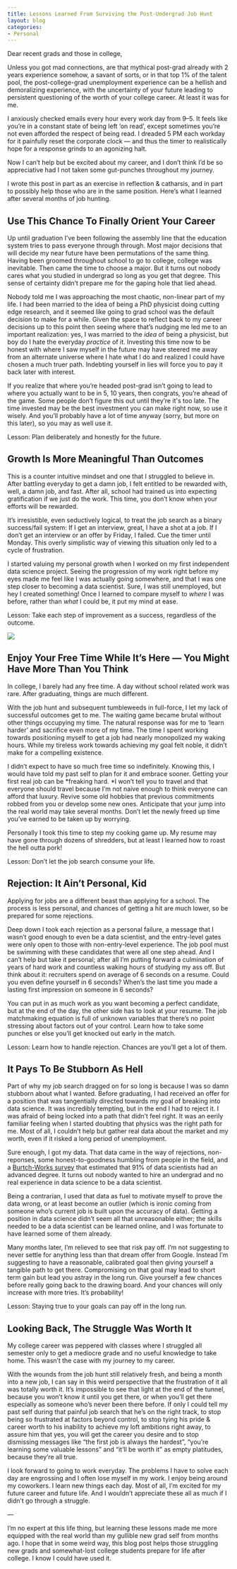 ```yaml
---
title: Lessons Learned From Surviving the Post-Undergrad Job Hunt
layout: blog
categories:
- Personal
---
```


Dear recent grads and those in college,

Unless you got mad connections, are that mythical post-grad already with 2 years experience somehow, a savant of sorts, or in that top 1% of the talent pool, the post-college-grad unemployment experience can be a hellish and demoralizing experience, with the uncertainty of your future leading to persistent questioning of the worth of your college career. At least it was for me.

I anxiously checked emails every hour every work day from 9–5. It feels like you’re in a constant state of being left ‘on read’, except sometimes you’re not even afforded the respect of being read. I dreaded 5 PM each workday for it painfully reset the corporate clock — and thus the timer to realistically hope for a response grinds to an agonizing halt.

Now I can’t help but be excited about my career, and I don’t think I’d be so appreciative had I not taken some gut-punches throughout my journey.

I wrote this post in part as an exercise in reflection & catharsis, and in part to possibly help those who are in the same position. Here’s what I learned after several months of job hunting.

## Use This Chance To Finally Orient Your Career

Up until graduation I’ve been following the assembly line that the education system tries to pass everyone through through. Most major decisions that will decide my near future have been permutations of the same thing. Having been groomed throughout school to go to college, college was inevitable. Then came the time to choose a major. But it turns out nobody cares what you studied in undergrad so long as you get that degree. This sense of certainty didn’t prepare me for the gaping hole that lied ahead.

Nobody told me I was approaching the most chaotic, non-linear part of my life. I had been married to the idea of being a PhD physicist doing cutting edge research, and it seemed like going to grad school was the default decision to make for a while. Given the space to reflect back to my career decisions up to this point then seeing where that’s nudging me led me to an important realization: yes, I was married to the *idea* of being a physicist, but boy do I hate the everyday *practice* of it. Investing this time now to be honest with where I saw myself in the future may have steered me away from an alternate universe where I hate what I do and realized I could have chosen a much truer path. Indebting yourself in lies will force you to pay it back later with interest.

If you realize that where you’re headed post-grad isn’t going to lead to where you actually want to be in 5, 10 years, then congrats, you’re ahead of the game. Some people don’t figure this out until they’re it's too late. The time invested may be the best investment you can make right now, so use it wisely. And you’ll probably have a lot of time anyway (sorry, but more on this later), so you may as well use it.

Lesson: Plan deliberately and honestly for the future.

## Growth Is More Meaningful Than Outcomes

This is a counter intuitive mindset and one that I struggled to believe in. After battling everyday to get a damn job, I felt entitled to be rewarded with, well, a damn job, and fast. After all, school had trained us into expecting gratification if we just do the work. This time, you don’t know when your efforts will be rewarded.

It’s irresistible, even seductively logical, to treat the job search as a binary success/fail system: If I get an interview, great, I have a shot at a job. If I don’t get an interview or an offer by Friday, I failed. Cue the timer until Monday. This overly simplistic way of viewing this situation only led to a cycle of frustration.

I started valuing my personal growth when I worked on my first independent data science project. Seeing the progression of my work right before my eyes made me feel like I was actually going somewhere, and that I was one step closer to becoming a data scientist. Sure, I was still unemployed, but hey I created something! Once I learned to compare myself to *where* I was before, rather than *what* I could be, it put my mind at ease.

Lesson: Take each step of improvement as a success, regardless of the outcome.

![](https://cdn-images-1.medium.com/max/9216/1*NfwIkP-5SfAzIrhfG_hqzg.jpeg)

## Enjoy Your Free Time While It’s Here — You Might Have More Than You Think

In college, I barely had any free time. A day without school related work was rare. After graduating, things are much different.

With the job hunt and subsequent tumbleweeds in full-force, I let my lack of successful outcomes get to me. The waiting game became brutal without other things occupying my time. The natural response was for me to ‘learn harder’ and sacrifice even more of my time. The time I spent working towards positioning myself to get a job had nearly monopolized my waking hours. While my tireless work towards achieving my goal felt noble, it didn’t make for a compelling existence.

I didn’t expect to have so much free time so indefinitely. Knowing this, I would have told my past self to plan for it and embrace sooner. Getting your first real job can be *freaking hard. *I won’t tell you to travel and that everyone should travel because I’m not naive enough to think everyone can afford that luxury. Revive some old hobbies that previous commitments robbed from you or develop some new ones. Anticipate that your jump into the real world may take several months. Don’t let the newly freed up time you’ve earned to be taken up by worrying.

Personally I took this time to step my cooking game up. My resume may have gone through dozens of shredders, but at least I learned how to roast the hell outta pork!

Lesson: Don’t let the job search consume your life.

## Rejection: It Ain’t Personal, Kid

Applying for jobs are a different beast than applying for a school. The process is less personal, and chances of getting a hit are much lower, so be prepared for some rejections.

Deep down I took each rejection as a personal failure, a message that I wasn’t good enough to even be a data scientist, and the entry-level gates were only open to those with non-entry-level experience. The job pool must be swimming with these candidates that were all one step ahead. And I can’t help but take it personal; after all I’m putting forward a culmination of years of hard work and countless waking hours of studying my ass off. But think about it: recruiters spend on average of 6 seconds on a resume. Could you even define yourself in 6 seconds? When’s the last time you made a lasting first impression on someone in 6 seconds?

You can put in as much work as you want becoming a perfect candidate, but at the end of the day, the other side has to look at your resume. The job matchmaking equation is full of unknown variables that there’s no point stressing about factors out of your control. Learn how to take some punches or else you’ll get knocked out early in the match.

Lesson: Learn how to handle rejection. Chances are you’ll get a lot of them.

## It Pays To Be Stubborn As Hell

Part of why my job search dragged on for so long is because I was so damn stubborn about what I wanted. Before graduating, I had received an offer for a position that was tangentially directed towards my goal of breaking into data science. It was incredibly tempting, but in the end I had to reject it. I was afraid of being locked into a path that didn’t feel right. It was an eerily familiar feeling when I started doubting that physics was the right path for me. Most of all, I couldn’t help but gather real data about the market and my worth, even if it risked a long period of unemployment.

Sure enough, I got my data. That data came in the way of rejections, non-reponses, some honest-to-goodness humbling from people in the field, and a [Burtch-Works survey](https://www.burtchworks.com/wp-content/uploads/2017/05/DS-2017-Salary-Growth.pdfhttps://www.burtchworks.com/wp-content/uploads/2017/05/DS-2017-Salary-Growth.pdf) that estimated that 91% of data scientists had an advanced degree. It turns out nobody wanted to hire an undergrad and no real experience in data science to be a data scientist.

Being a contrarian, I used that data as fuel to motivate myself to prove the data wrong, or at least become an outlier (which is ironic coming from someone who’s current job is built upon the accuracy of data). Getting a position in data science didn’t seem all that unreasonable either; the skills needed to be a data scientist can be learned online, and I was fortunate to have learned some of them already.

Many months later, I’m relieved to see that risk pay off. I’m not suggesting to never settle for anything less than that dream offer from Google. Instead I’m suggesting to have a reasonable, calibrated goal then giving yourself a tangible path to get there. Compromising on that goal may lead to short term gain but lead you astray in the long run. Give yourself a few chances before really going back to the drawing board. And your chances will only increase with more tries. It’s probability!

Lesson: Staying true to your goals can pay off in the long run.

## Looking Back, The Struggle Was Worth It

My college career was peppered with classes where I struggled all semester only to get a mediocre grade and no useful knowledge to take home. This wasn’t the case with my journey to my career.

With the wounds from the job hunt still relatively fresh, and being a month into a new job, I can say in this weird perspective that the frustration of it all was totally worth it. It’s impossible to see that light at the end of the tunnel, because you won’t know it until you get there, or when you’ll get there especially as someone who’s never been there before. If only I could tell my past self during that painful job search that he’s on the right track, to stop being so frustrated at factors beyond control, to stop tying his pride & career worth to his inability to achieve my loft ambitions right away, to assure him that yes, you will get the career you desire and to stop dismissing messages like “the first job is always the hardest”, “you’re learning some valuable lessons” and “it’ll be worth it” as empty platitudes, because they’re all true.

I look forward to going to work everyday. The problems I have to solve each day are engrossing and I often lose myself in my work. I enjoy being around my coworkers. I learn new things each day. Most of all, I’m excited for my future career and future life. And I wouldn’t appreciate these all as much if I didn’t go through a struggle.

—

I’m no expert at this life thing, but learning these lessons made me more equipped with the real world than my gullible new grad self from months ago. I hope that in some weird way, this blog post helps those struggling new grads and somewhat-lost college students prepare for life after college. I know I could have used it.
